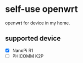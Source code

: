# self-use openwrt

openwrt for device in my home.

## supported device

- [x] NanoPi R1
- [ ] PHICOMM K2P
